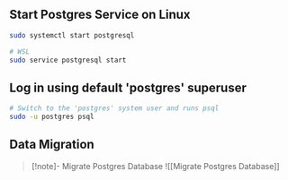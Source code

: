 ## Start Postgres Service on Linux

```bash
sudo systemctl start postgresql

# WSL
sudo service postgresql start
```

## Log in using default 'postgres' superuser

```bash
# Switch to the 'postgres' system user and runs psql
sudo -u postgres psql
```

## Data Migration

> [!note]- Migrate Postgres Database
> ![[Migrate Postgres Database]]